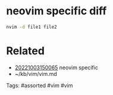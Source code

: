 # neovim specific diff
```bash
nvim -d file1 file2
```

# Related
- [20221003150065](/zet/20221003150065/README.md) neovim specific
- ~/kb/vim/vim.md

Tags:
    #assorted #vim #vim
